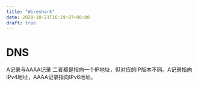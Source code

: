 ```yaml
---
title: "Wireshark"
date: 2020-10-21T16:19:07+08:00
draft: true
---
```


# DNS

A记录与AAAA记录
二者都是指向一个IP地址，但对应的IP版本不同。A记录指向IPv4地址，AAAA记录指向IPv6地址。